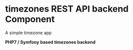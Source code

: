 # timezones REST API backend Component
A simple timezone app

**PHP7 / Symfony based timezones backend**